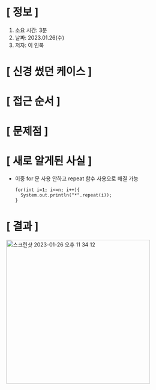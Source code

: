 # **[ 정보 ]**
1. 소요 시간: 3분
2. 날짜: 2023.01.26(수)
3. 저자: 이 인복

# **[ 신경 썼던 케이스 ]**

# **[ 접근 순서 ]**

# **[ 문제점 ]**

# **[ 새로 알게된 사실 ]**
- 이중 for 문 사용 안하고 repeat 함수 사용으로 해결 가능

      for(int i=1; i<=n; i++){
        System.out.println("*".repeat(i));
      }

# **[ 결과 ]**
<img width="383" alt="스크린샷 2023-01-26 오후 11 34 12" src="https://user-images.githubusercontent.com/59809278/214868055-3054fbbe-ddf4-43bb-bacd-f578a11460a8.png">

         

